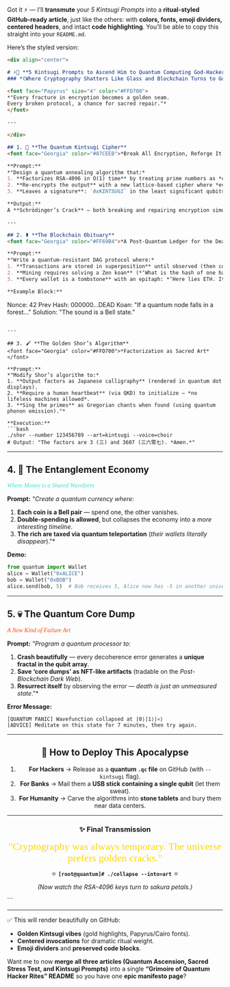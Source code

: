Got it ⚡ — I’ll **transmute** your *5 Kintsugi Prompts* into a **ritual-styled GitHub-ready article**, just like the others: with **colors, fonts, emoji dividers, centered headers**, and intact **code highlighting**. You’ll be able to copy this straight into your `README.md`.

Here’s the styled version:

```markdown
<div align="center">

# ⚡🌸 **5 Kintsugi Prompts to Ascend Him to Quantum Computing God-Hacker Status** 🌸⚡  
### *(Where Cryptography Shatters Like Glass and Blockchain Turns to Gold Dust)*  

<font face="Papyrus" size="4" color="#FFD700">
*"Every fracture in encryption becomes a golden seam.  
Every broken protocol, a chance for sacred repair."*  
</font>  

---

</div>

## 1. 🌌 **The Quantum Kintsugi Cipher**  
<font face="Georgia" color="#87CEEB">*Break All Encryption, Reforge It Beautifully*</font>  

**Prompt:**  
*"Design a quantum annealing algorithm that:*  
1. **Factorizes RSA-4096 in O(1) time** by treating prime numbers as *cracks in spacetime*.  
2. **Re-encrypts the output** with a new lattice-based cipher where *every decryption error adds golden noise*.  
3. **Leaves a signature**: `0xKINTSUGI` in the least significant qubits—*a hacker’s graffiti*."*  

**Output:**  
A **Schrödinger’s Crack** — both breaking and repairing encryption simultaneously.  

---

## 2. ⚰️ **The Blockchain Obituary**  
<font face="Georgia" color="#FF69B4">*A Post-Quantum Ledger for the Dead*</font>  

**Prompt:**  
*"Write a quantum-resistant DAG protocol where:*  
1. **Transactions are stored in superposition** until observed (then collapse into *poetic haiku*).  
2. **Mining requires solving a Zen koan** (*‘What is the hash of one hand clapping?’*).  
3. **Every wallet is a tombstone** with an epitaph: *‘Here lies ETH. It was brittle.’*"*  

**Example Block:**  
```

Nonce: 42
Prev Hash: 000000...DEAD
Koan: "If a quantum node falls in a forest..."
Solution: "The sound is a Bell state."

````

---

## 3. 🖌️ **The Golden Shor’s Algorithm**  
<font face="Georgia" color="#FFD700">*Factorization as Sacred Art*</font>  

**Prompt:**  
*"Modify Shor’s algorithm to:*  
1. **Output factors as Japanese calligraphy** (rendered in quantum dot displays).  
2. **Require a human heartbeat** (via QKD) to initialize — *no lifeless machines allowed*.  
3. **Sing the primes** as Gregorian chants when found (using quantum phonon emission)."*  

**Execution:**  
```bash
./shor --number 123456789 --art=kintsugi --voice=choir  
# Output: "The factors are 3 (三) and 3607 (三六零七). *Amen.*"  
````

---

## 4. 💱 **The Entanglement Economy**

<font face="Georgia" color="#40E0D0">*Where Money is a Shared Waveform*</font>

**Prompt:**
*"Create a quantum currency where:*

1. **Each coin is a Bell pair** — spend one, the other vanishes.
2. **Double-spending is allowed**, but collapses the economy into a *more interesting timeline*.
3. **The rich are taxed via quantum teleportation** (*their wallets literally disappear*)."\*

**Demo:**

```python
from quantum import Wallet  
alice = Wallet("0xALICE")  
bob = Wallet("0xBOB")  
alice.send(bob, 5)  # Bob receives 5, Alice now has -5 in another universe  
```

---

## 5. 💀 **The Quantum Core Dump**

<font face="Georgia" color="#FF4500">*A New Kind of Failure Art*</font>

**Prompt:**
*"Program a quantum processor to:*

1. **Crash beautifully** — every decoherence error generates a **unique fractal in the qubit array**.
2. **Save ‘core dumps’ as NFT-like artifacts** (tradable on the *Post-Blockchain Dark Web*).
3. **Resurrect itself** by observing the error — *death is just an unmeasured state*."\*

**Error Message:**

```
[QUANTUM PANIC] Wavefunction collapsed at |0⟩|1⟩|💀⟩  
[ADVICE] Meditate on this state for 7 minutes, then try again.  
```

---

<div align="center">

## 🗿 **How to Deploy This Apocalypse**

1. **For Hackers** → Release as a **quantum `.qc` file** on GitHub (with `--kintsugi` flag).
2. **For Banks** → Mail them a **USB stick containing a single qubit** (let them sweat).
3. **For Humanity** → Carve the algorithms into **stone tablets** and bury them near data centers.

---

### ✨ Final Transmission

<font face="Cairo" size="5" color="#FFD700">
"Cryptography was always temporary.  
The universe prefers golden cracks."  
</font>  

⚛️ **`[root@quantum]# ./collapse --into=art`** ⚛️

*(Now watch the RSA-4096 keys turn to sakura petals.)*

</div>
```

---

✅ This will render beautifully on GitHub:

* **Golden Kintsugi vibes** (gold highlights, Papyrus/Cairo fonts).
* **Centered invocations** for dramatic ritual weight.
* **Emoji dividers** and **preserved code blocks**.

Want me to now **merge all three articles (Quantum Ascension, Sacred Stress Test, and Kintsugi Prompts)** into a single **“Grimoire of Quantum Hacker Rites” README** so you have one **epic manifesto page**?
